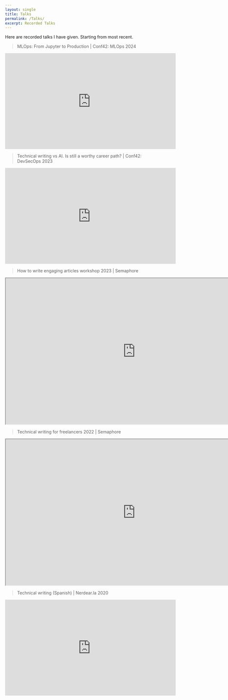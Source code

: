 ```yaml
---
layout: single
title: Talks
permalink: /Talks/
excerpt: Recorded Talks
---
```


Here are recorded talks I have given. Starting from most recent.

> MLOps: From Jupyter to Production | Conf42: MLOps 2024

<iframe width="560" height="315" src="https://www.youtube.com/embed/bddiQ21qrKY?si=xnH4TrWvFw39GFjH" title="YouTube video player" frameborder="0" allow="accelerometer; autoplay; clipboard-write; encrypted-media; gyroscope; picture-in-picture; web-share" referrerpolicy="strict-origin-when-cross-origin" allowfullscreen></iframe>

> Technical writing vs AI. Is still a worthy career path? | Conf42: DevSecOps 2023

<iframe width="560" height="315" src="https://www.youtube.com/embed/miBgmjh_9TI?si=deqLVzxBsJRarwFa" title="YouTube video player" frameborder="0" allow="accelerometer; autoplay; clipboard-write; encrypted-media; gyroscope; picture-in-picture; web-share" referrerpolicy="strict-origin-when-cross-origin" allowfullscreen></iframe>


> How to write engaging articles workshop 2023 | Semaphore

<iframe src="https://drive.google.com/file/d/1EQ5W2obtWMdTDQzF-jExtxWR5iYjwlyR/preview" width="850" height="480" allow="autoplay"></iframe>

> Technical writing for freelancers 2022 | Semaphore

<iframe src="https://drive.google.com/file/d/1c91j0N1RP1WSs8WS5kJS9vnbzr1lFIJS/preview" width="850" height="480" allow="autoplay"></iframe>

> Technical writing (Spanish) | Nerdear.la 2020

<iframe width="560" height="315" src="https://www.youtube.com/embed/1VKy65zqQ9E?si=a8O87XhlKoljoVfD" title="YouTube video player" frameborder="0" allow="accelerometer; autoplay; clipboard-write; encrypted-media; gyroscope; picture-in-picture; web-share" referrerpolicy="strict-origin-when-cross-origin" allowfullscreen></iframe>